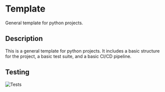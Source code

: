# Template
General template for python projects.

## Description
This is a general template for python projects. It includes a basic structure for the project, a basic test suite, and a basic CI/CD pipeline.

## Testing
![Tests](https://github.com/sl2000stat/Template/actions/workflows/tests.yml/badge.svg)

